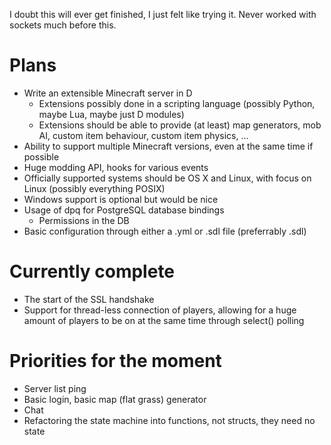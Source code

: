 I doubt this will ever get finished, I just felt like trying it. Never worked with sockets much before this.

# Plans
 - Write an extensible Minecraft server in D
   - Extensions possibly done in a scripting language (possibly Python, maybe Lua, maybe just D modules)
   - Extensions should be able to provide (at least) map generators, mob AI, custom item behaviour, custom item physics, ...
 - Ability to support multiple Minecraft versions, even at the same time if possible
 - Huge modding API, hooks for various events
 - Officially supported systems should be OS X and Linux, with focus on Linux (possibly everything POSIX)
 - Windows support is optional but would be nice
 - Usage of dpq for PostgreSQL database bindings
   - Permissions in the DB
 - Basic configuration through either a .yml or .sdl file (preferrably .sdl)
   
# Currently complete
 - The start of the SSL handshake
 - Support for thread-less connection of players, allowing for a huge amount of players to be on at the same time through select() polling
 
# Priorities for the moment
 - Server list ping
 - Basic login, basic map (flat grass) generator
 - Chat
 - Refactoring the state machine into functions, not structs, they need no state
